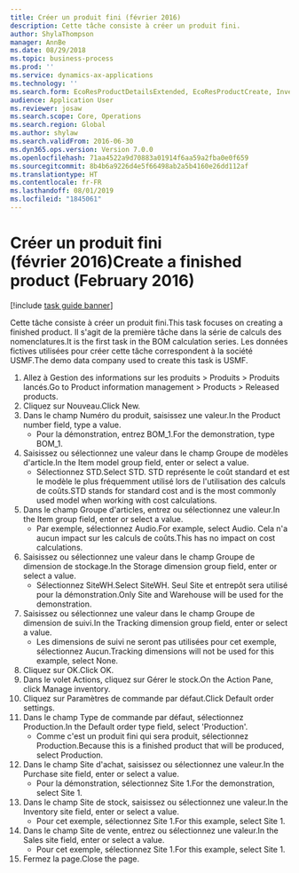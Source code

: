 ```yaml
---
title: Créer un produit fini (février 2016)
description: Cette tâche consiste à créer un produit fini.
author: ShylaThompson
manager: AnnBe
ms.date: 08/29/2018
ms.topic: business-process
ms.prod: ''
ms.service: dynamics-ax-applications
ms.technology: ''
ms.search.form: EcoResProductDetailsExtended, EcoResProductCreate, InventItemOrderSetup
audience: Application User
ms.reviewer: josaw
ms.search.scope: Core, Operations
ms.search.region: Global
ms.author: shylaw
ms.search.validFrom: 2016-06-30
ms.dyn365.ops.version: Version 7.0.0
ms.openlocfilehash: 71aa4522a9d70883a01914f6aa59a2fba0e0f659
ms.sourcegitcommit: 8b4b6a9226d4e5f66498ab2a5b4160e26dd112af
ms.translationtype: HT
ms.contentlocale: fr-FR
ms.lasthandoff: 08/01/2019
ms.locfileid: "1845061"
---
```

# <a name="create-a-finished-product-february-2016"></a><span data-ttu-id="8b530-103">Créer un produit fini (février 2016)</span><span class="sxs-lookup"><span data-stu-id="8b530-103">Create a finished product (February 2016)</span></span>

[!include [task guide banner](../../includes/task-guide-banner.md)]

<span data-ttu-id="8b530-104">Cette tâche consiste à créer un produit fini.</span><span class="sxs-lookup"><span data-stu-id="8b530-104">This task focuses on creating a finished product.</span></span> <span data-ttu-id="8b530-105">Il s'agit de la première tâche dans la série de calculs des nomenclatures.</span><span class="sxs-lookup"><span data-stu-id="8b530-105">It is the first task in the BOM calculation series.</span></span> <span data-ttu-id="8b530-106">Les données fictives utilisées pour créer cette tâche correspondent à la société USMF.</span><span class="sxs-lookup"><span data-stu-id="8b530-106">The demo data company used to create this task is USMF.</span></span>

1. <span data-ttu-id="8b530-107">Allez à Gestion des informations sur les produits > Produits > Produits lancés.</span><span class="sxs-lookup"><span data-stu-id="8b530-107">Go to Product information management > Products > Released products.</span></span>
2. <span data-ttu-id="8b530-108">Cliquez sur Nouveau.</span><span class="sxs-lookup"><span data-stu-id="8b530-108">Click New.</span></span>
3. <span data-ttu-id="8b530-109">Dans le champ Numéro du produit, saisissez une valeur.</span><span class="sxs-lookup"><span data-stu-id="8b530-109">In the Product number field, type a value.</span></span>
    * <span data-ttu-id="8b530-110">Pour la démonstration, entrez BOM_1.</span><span class="sxs-lookup"><span data-stu-id="8b530-110">For the demonstration, type BOM_1.</span></span>  
4. <span data-ttu-id="8b530-111">Saisissez ou sélectionnez une valeur dans le champ Groupe de modèles d'article.</span><span class="sxs-lookup"><span data-stu-id="8b530-111">In the Item model group field, enter or select a value.</span></span>
    * <span data-ttu-id="8b530-112">Sélectionnez STD.</span><span class="sxs-lookup"><span data-stu-id="8b530-112">Select STD.</span></span> <span data-ttu-id="8b530-113">STD représente le coût standard et est le modèle le plus fréquemment utilisé lors de l'utilisation des calculs de coûts.</span><span class="sxs-lookup"><span data-stu-id="8b530-113">STD stands for standard cost and is the most commonly used model when working with cost calculations.</span></span>  
5. <span data-ttu-id="8b530-114">Dans le champ Groupe d'articles, entrez ou sélectionnez une valeur.</span><span class="sxs-lookup"><span data-stu-id="8b530-114">In the Item group field, enter or select a value.</span></span>
    * <span data-ttu-id="8b530-115">Par exemple, sélectionnez Audio.</span><span class="sxs-lookup"><span data-stu-id="8b530-115">For example, select Audio.</span></span> <span data-ttu-id="8b530-116">Cela n'a aucun impact sur les calculs de coûts.</span><span class="sxs-lookup"><span data-stu-id="8b530-116">This has no impact on cost calculations.</span></span>  
6. <span data-ttu-id="8b530-117">Saisissez ou sélectionnez une valeur dans le champ Groupe de dimension de stockage.</span><span class="sxs-lookup"><span data-stu-id="8b530-117">In the Storage dimension group field, enter or select a value.</span></span>
    * <span data-ttu-id="8b530-118">Sélectionnez SiteWH.</span><span class="sxs-lookup"><span data-stu-id="8b530-118">Select SiteWH.</span></span> <span data-ttu-id="8b530-119">Seul Site et entrepôt sera utilisé pour la démonstration.</span><span class="sxs-lookup"><span data-stu-id="8b530-119">Only Site and Warehouse will be used for the demonstration.</span></span>  
7. <span data-ttu-id="8b530-120">Saisissez ou sélectionnez une valeur dans le champ Groupe de dimension de suivi.</span><span class="sxs-lookup"><span data-stu-id="8b530-120">In the Tracking dimension group field, enter or select a value.</span></span>
    * <span data-ttu-id="8b530-121">Les dimensions de suivi ne seront pas utilisées pour cet exemple, sélectionnez Aucun.</span><span class="sxs-lookup"><span data-stu-id="8b530-121">Tracking dimensions will not be used for this example, select None.</span></span>  
8. <span data-ttu-id="8b530-122">Cliquez sur OK.</span><span class="sxs-lookup"><span data-stu-id="8b530-122">Click OK.</span></span>
9. <span data-ttu-id="8b530-123">Dans le volet Actions, cliquez sur Gérer le stock.</span><span class="sxs-lookup"><span data-stu-id="8b530-123">On the Action Pane, click Manage inventory.</span></span>
10. <span data-ttu-id="8b530-124">Cliquez sur Paramètres de commande par défaut.</span><span class="sxs-lookup"><span data-stu-id="8b530-124">Click Default order settings.</span></span>
11. <span data-ttu-id="8b530-125">Dans le champ Type de commande par défaut, sélectionnez Production.</span><span class="sxs-lookup"><span data-stu-id="8b530-125">In the Default order type field, select 'Production'.</span></span>
    * <span data-ttu-id="8b530-126">Comme c'est un produit fini qui sera produit, sélectionnez Production.</span><span class="sxs-lookup"><span data-stu-id="8b530-126">Because this is a finished product that will be produced, select Production.</span></span>  
12. <span data-ttu-id="8b530-127">Dans le champ Site d'achat, saisissez ou sélectionnez une valeur.</span><span class="sxs-lookup"><span data-stu-id="8b530-127">In the Purchase site field, enter or select a value.</span></span>
    * <span data-ttu-id="8b530-128">Pour la démonstration, sélectionnez Site 1.</span><span class="sxs-lookup"><span data-stu-id="8b530-128">For the demonstration, select Site 1.</span></span>  
13. <span data-ttu-id="8b530-129">Dans le champ Site de stock, saisissez ou sélectionnez une valeur.</span><span class="sxs-lookup"><span data-stu-id="8b530-129">In the Inventory site field, enter or select a value.</span></span>
    * <span data-ttu-id="8b530-130">Pour cet exemple, sélectionnez Site 1.</span><span class="sxs-lookup"><span data-stu-id="8b530-130">For this example, select Site 1.</span></span>  
14. <span data-ttu-id="8b530-131">Dans le champ Site de vente, entrez ou sélectionnez une valeur.</span><span class="sxs-lookup"><span data-stu-id="8b530-131">In the Sales site field, enter or select a value.</span></span>
    * <span data-ttu-id="8b530-132">Pour cet exemple, sélectionnez Site 1.</span><span class="sxs-lookup"><span data-stu-id="8b530-132">For this example, select Site 1.</span></span>  
15. <span data-ttu-id="8b530-133">Fermez la page.</span><span class="sxs-lookup"><span data-stu-id="8b530-133">Close the page.</span></span>


